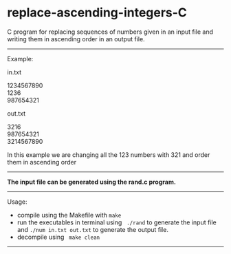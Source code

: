 # replace-ascending-integers-C

C program for replacing sequences of numbers given in an input file and writing them in ascending order in an output file.

***
Example: 

in.txt

1234567890<br>
1236<br>
987654321<br>

out.txt

3216<br>
987654321<br>
3214567890<br>

In this example we are changing all the 123 numbers with 321 and order them in ascending order
***


__The input file can be generated using the rand.c program.__

***
Usage: 

- compile using the Makefile with `make`
- run the executables in terminal using ` ./rand` to generate the input file and ` ./num in.txt out.txt ` to generate the output file.
- decompile using ` make clean`

***






